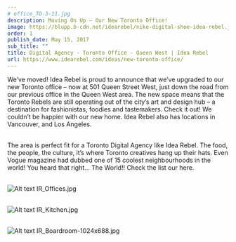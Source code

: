 ```yaml
---
# office_TO-3-11.jpg
description: Moving On Up – Our New Toronto Office!
image: https://blupp.b-cdn.net/idearebel/nike-digital-shoe-idea-rebel.jpeg?quality=80&width=800
order: 1
publish_date: May 15, 2017
sub_title: ""
title: Digital Agency - Toronto Office - Queen West | Idea Rebel
url: https://www.idearebel.com/ideas/new-toronto-office/
---
```

We’ve moved! Idea Rebel is proud to announce that we’ve upgraded to our new Toronto office – now at 501 Queen Street West, just down the road from our previous office in the Queen West area. The new space means that the Toronto Rebels are still operating out of the city’s art and design hub – a destination for fashionistas, foodies and tastemakers. Check it out! We couldn’t be happier with our new home. Idea Rebel also has locations in Vancouver, and Los Angeles.

\
The area is perfect fit for a Toronto Digital Agency like Idea Rebel. The food, the people, the culture, it’s where Toronto creatives hang up their hats. Even Vogue magazine had dubbed one of 15 coolest neighbourhoods in the world!  You heard that right… The World!!  Check the list our here.

\
![Alt text](https://blupp.b-cdn.net/idearebel/nike-digital-shoe-idea-rebel.jpeg?quality=80&width=800?quality=80&width=800 "a title")
IR_Offices.jpg

\
![Alt text](https://blupp.b-cdn.net/idearebel/nike-digital-shoe-idea-rebel.jpeg?quality=80&width=800?quality=80&width=800 "a title")
IR_Kitchen.jpg

\
![Alt text](https://blupp.b-cdn.net/idearebel/nike-digital-shoe-idea-rebel.jpeg?quality=80&width=800?quality=80&width=800 "a title")
IR_Boardroom-1024x688.jpg
